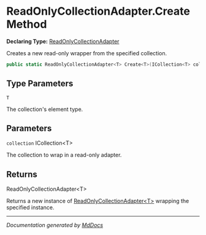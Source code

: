 ﻿# ReadOnlyCollectionAdapter.Create Method

**Declaring Type:** [ReadOnlyCollectionAdapter](../index.md)

Creates a new read\-only wrapper from the specified collection.

```csharp
public static ReadOnlyCollectionAdapter<T> Create<T>(ICollection<T> collection);
```

## Type Parameters

`T`

The collection's element type.

## Parameters

`collection`  ICollection\<T\>

The collection to wrap in a read\-only adapter.

## Returns

ReadOnlyCollectionAdapter\<T\>

Returns a new instance of [ReadOnlyCollectionAdapter\<T\>](../../ReadOnlyCollectionAdapter-1/index.md) wrapping the specified instance.

___

*Documentation generated by [MdDocs](https://github.com/ap0llo/mddocs)*
